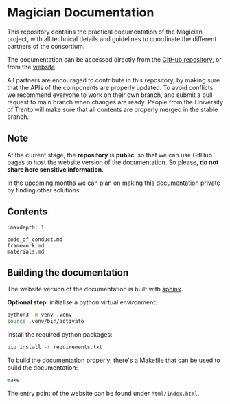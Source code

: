 # Magician Documentation

This repository contains the practical documentation of the Magician project, with all technical details and guidelines to coordinate the different partners of the consortium.

The documentation can be accessed directly from the [GitHub repository](https://github.com/magician-project/), or from the [website](https://magician-project.github.io/magician-project/). 

All partners are encouraged to contribute in this repository, by making sure that the APIs of the components are properly updated.
To avoid conflicts, we recommend everyone to work on their own branch, and submit a pull request to main branch when changes are ready.
People from the University of Trento will make sure that all contents are properly merged in the stable branch.

## Note
At the current stage, the **repository** is **public**, so that we can use GitHub pages to host the website version of the documentation. 
So please, **do not share here sensitive information**.

In the upcoming months we can plan on making this documentation private by finding other solutions.


## Contents

```{toctree}
:maxdepth: 1

code_of_conduct.md
framework.md
materials.md
```

## Building the documentation

The website version of the documentation is built with [sphinx](https://www.sphinx-doc.org/en/master/).

**Optional step**: initialise a python virtual environment:
```bash
python3 -m venv .venv
source .venv/bin/activate
```

Install the required python packages:
```bash
pip install -r requirements.txt
```

To build the documentation properly, there's a Makefile that can be used to build the documentation:
```bash
make
```

The entry point of the website can be found under `html/index.html`.
